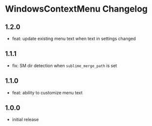 # WindowsContextMenu Changelog

## 1.2.0

- feat: update existing menu text when text in settings changed

## 1.1.1

- fix: SM dir detection when `sublime_merge_path` is set

## 1.1.0

- feat: ability to customize menu text

## 1.0.0

- initial release
